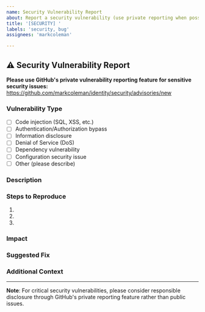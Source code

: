 ```yaml
---
name: Security Vulnerability Report
about: Report a security vulnerability (use private reporting when possible)
title: '[SECURITY] '
labels: 'security, bug'
assignees: 'markcoleman'

---
```


## ⚠️ Security Vulnerability Report

**Please use GitHub's private vulnerability reporting feature for sensitive security issues:**
https://github.com/markcoleman/identity/security/advisories/new

### Vulnerability Type
<!-- Select the type of vulnerability -->
- [ ] Code injection (SQL, XSS, etc.)
- [ ] Authentication/Authorization bypass  
- [ ] Information disclosure
- [ ] Denial of Service (DoS)
- [ ] Dependency vulnerability
- [ ] Configuration security issue
- [ ] Other (please describe)

### Description
<!-- Provide a clear description of the vulnerability -->

### Steps to Reproduce
1. 
2. 
3. 

### Impact
<!-- Describe the potential impact of this vulnerability -->

### Suggested Fix
<!-- If you have suggestions for how to fix the vulnerability, please include them -->

### Additional Context
<!-- Add any other context, screenshots, or information about the vulnerability -->

---
**Note**: For critical security vulnerabilities, please consider responsible disclosure through GitHub's private reporting feature rather than public issues.